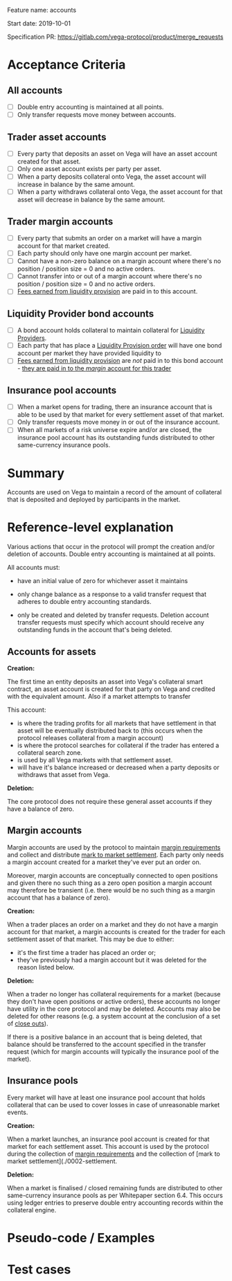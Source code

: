 Feature name: accounts

Start date: 2019-10-01

Specification PR: https://gitlab.com/vega-protocol/product/merge_requests

# Acceptance Criteria

## All accounts

- [ ] Double entry accounting is maintained at all points.
- [ ] Only transfer requests move money between accounts.

## Trader asset accounts
- [ ] Every party that deposits an asset on Vega will have an asset account created for that asset.
-  [ ] Only one asset account exists per party per asset.
-  [ ] When a party deposits collateral onto Vega, the asset account will increase in balance by the same amount. 
-  [ ] When a party withdraws collateral onto Vega, the asset account for that asset will decrease in balance by the same amount. 

## Trader margin accounts
- [ ] Every party that submits an order on a market will have a margin account for that market created.
- [ ] Each party should only have one margin account per market.
- [ ] Cannot have a non-zero balance on a margin account where there's no position / position size = 0 and no active orders.
- [ ] Cannot transfer into or out of a margin account where there's no position / position size = 0 and no active orders.
- [ ] [Fees earned from liquidity provision](https://github.com/vegaprotocol/product/blob/master/specs/0044-lp-mechanics.md#fees) are paid in to this account.

## Liquidity Provider bond accounts
- [ ] A bond account holds collateral to maintain collateral for [Liquidity Providers](./0044-lp-mechanics.md).
- [ ] Each party that has place a [Liquidity Provision order](./0038-liquidity-provision-order-type.md) will have one bond account per market they have provided liquidity to
- [ ] [Fees earned from liquidity provision](https://github.com/vegaprotocol/product/blob/master/specs/0044-lp-mechanics.md#fees) are *not* paid in to this bond account - [they are paid in to the _margin_ account for this trader](https://github.com/vegaprotocol/product/blob/master/specs/0042-setting-fees-and-rewarding-lps.md#distributing-fees)

## Insurance pool accounts
- [ ] When a market opens for trading, there an insurance account that is able to be used by that market for every settlement asset of that market.
- [ ] Only transfer requests move money in or out of the insurance account.
- [ ] When all markets of a risk universe expire and/or are closed, the insurance pool account has its outstanding funds distributed to other same-currency insurance pools.

# Summary

Accounts are used on Vega to maintain a record of the amount of collateral that is deposited and deployed by participants in the market.


# Reference-level explanation

Various actions that occur in the protocol will prompt the creation and/or deletion of accounts. Double entry accounting is maintained at all points.

All accounts must:

- have an initial value of zero for whichever asset it maintains

- only change balance as a response to a valid transfer request that adheres to double entry accounting standards.

- only be created and deleted by transfer requests. Deletion account transfer requests must specify which account should receive any outstanding funds in the account that's being deleted.

## Accounts for  assets

**Creation:**

The first time an entity deposits an asset into Vega's collateral smart contract, an asset account is created for that party on Vega and credited with the equivalent amount. Also if a market attempts to transfer 

This account:

* is where the trading profits for all markets that have settlement in that asset will be eventually distributed back to (this occurs when the protocol releases collateral from a margin account)
* is where the protocol searches for collateral if the trader has entered a collateral search zone. 
* is used by all Vega markets with that settlement asset.
* will have it's balance increased or decreased when a party deposits or withdraws that asset from Vega.

**Deletion:**

The core protocol does not require these general asset accounts if they have a balance of zero. 

## Margin accounts

Margin accounts are used by the protocol to maintain [margin requirements](./0010-risk-and-margin-orchestration) and collect and distribute [mark to market settlement](./0002-settlement). Each party only needs a margin account created for a market they've ever put an order on.

Moreover, margin accounts are conceptually connected to open positions and given there no such thing as a zero open position a margin account may therefore be transient (i.e. there would be no such thing as a margin account that has a balance of zero).


**Creation:**

When a trader places an order on a market and they do not have a margin account for that market, a margin accounts is created for the trader for each settlement asset of that market. This may be due to either:
* it's the first time a trader has placed an order or;
* they've previously had a margin account but it was deleted for the reason listed below.

**Deletion:**

When a trader no longer has collateral requirements for a  market (because they don't have open positions or active orders), these accounts no longer have utility in the core protocol and may be deleted. Accounts may also be deleted for other reasons (e.g. a system account at the conclusion of a set of [close outs](./0012-position-resolution)).

If there is a positive balance in an account that is being deleted, that balance should be transferred to the account specified in the transfer request (which for margin accounts will typically the insurance pool of the market).

## Insurance pools

Every market will have at least one insurance pool account that holds collateral that can be used to cover losses in case of unreasonable market events.

**Creation:**

When a market launches, an insurance pool account is created for that market for each settlement asset. This account is used by the protocol during the collection of [margin requirements](./0010-risk-and-margin-orchestration) and the collection of [mark to market settlement](./0002-settlement. 

**Deletion:**

When a market is finalised / closed remaining funds are distributed to other same-currency insurance pools as per Whitepaper section 6.4.  This occurs using ledger entries to preserve double entry accounting records within the collateral engine.


# Pseudo-code / Examples

# Test cases



